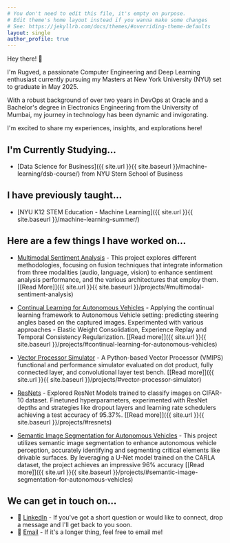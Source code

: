 ```yaml
---
# You don't need to edit this file, it's empty on purpose.
# Edit theme's home layout instead if you wanna make some changes
# See: https://jekyllrb.com/docs/themes/#overriding-theme-defaults
layout: single
author_profile: true
---
```


Hey there! :wave:

I'm Rugved, a passionate Computer Engineering and Deep Learning enthusiast currently pursuing my Masters at New York University (NYU) set to graduate in May 2025.

With a robust background of over two years in DevOps at Oracle and a Bachelor's degree in Electronics Engineering from the University of Mumbai, my journey in technology has been dynamic and invigorating.

I'm excited to share my experiences, insights, and explorations here!

## I'm Currently Studying...
- [Data Science for Business]({{ site.url }}{{ site.baseurl }}/machine-learning/dsb-course/) from NYU Stern School of Business

## I have previously taught...
- [NYU K12 STEM Education - Machine Learning]({{ site.url }}{{ site.baseurl }}/machine-learning-summer/)

## Here are a few things I have worked on...
- [Multimodal Sentiment Analysis](https://github.com/rugvedmhatre/Multimodal-Sentiment-Analysis) - This project explores different methodologies, focusing on fusion techniques that integrate information from three modalities (audio, language, vision) to enhance sentiment analysis performance, and the various architectures that employ them. [[Read More]]({{ site.url }}{{ site.baseurl }}/projects/#multimodal-sentiment-analysis)

- [Continual Learning for Autonomous Vehicles](https://github.com/rugvedmhatre/Continual-Learning-for-Autonomous-Vehicles) - Applying the continual learning framework to Autonomous Vehicle setting: predicting steering angles based on the captured images. Experimented with various approaches - Elastic Weight Consolidation, Experience Replay and Temporal Consistency Regularization. [[Read more]]({{ site.url }}{{ site.baseurl }}/projects/#continual-learning-for-autonomous-vehicles)

- [Vector Processor Simulator](https://github.com/rugvedmhatre/Vector-Timing-Simulator) - A Python-based Vector Processor (VMIPS) functional and performance simulator evaluated on dot product, fully connected layer, and convolutional layer test bench. [[Read more]]({{ site.url }}{{ site.baseurl }}/projects/#vector-processor-simulator)

- [ResNets](https://github.com/rugvedmhatre/ResNet) - Explored ResNet Models trained to classify images on CIFAR-10 dataset. Finetuned hyperparameters, experimented with ResNet depths and strategies like dropout layers and learning rate schedulers achieving a test accuracy of 95.37%. [[Read more]]({{ site.url }}{{ site.baseurl }}/projects/#resnets)

- [Semantic Image Segmentation for Autonomous Vehicles](https://github.com/rugvedmhatre/autonomous-vehicle) - This project utilizes semantic image segmentation to enhance autonomous vehicle perception, accurately identifying and segmenting critical elements like drivable surfaces. By leveraging a U-Net model trained on the CARLA dataset, the project achieves an impressive 96% accuracy [[Read more]]({{ site.url }}{{ site.baseurl }}/projects/#semantic-image-segmentation-for-autonomous-vehicles)

## We can get in touch on...
- :necktie: [LinkedIn](https://www.linkedin.com/in/rugved-mhatre/) - If you've got a short question or would like to connect, drop a message and I'll get back to you soon.
- :email: [Email](mailto:rugved.mhatre+web@nyu.edu) - If it's a longer thing, feel free to email me!
